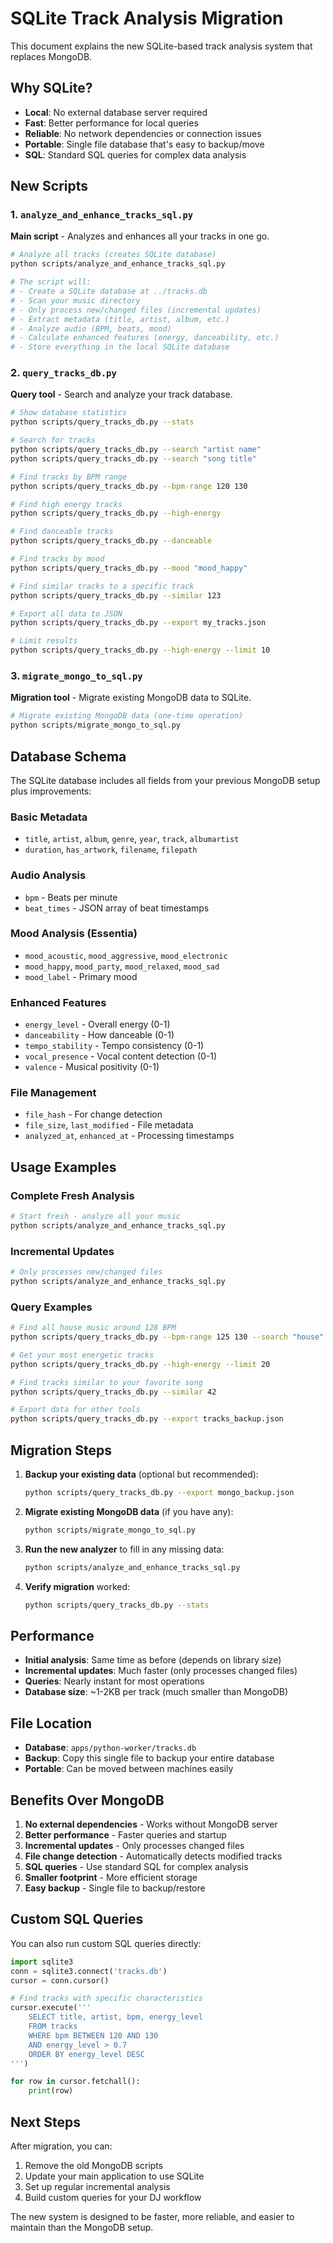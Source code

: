 # SQLite Track Analysis Migration

This document explains the new SQLite-based track analysis system that replaces MongoDB.

## Why SQLite?

- **Local**: No external database server required
- **Fast**: Better performance for local queries
- **Reliable**: No network dependencies or connection issues
- **Portable**: Single file database that's easy to backup/move
- **SQL**: Standard SQL queries for complex data analysis

## New Scripts

### 1. `analyze_and_enhance_tracks_sql.py`
**Main script** - Analyzes and enhances all your tracks in one go.

```bash
# Analyze all tracks (creates SQLite database)
python scripts/analyze_and_enhance_tracks_sql.py

# The script will:
# - Create a SQLite database at ../tracks.db
# - Scan your music directory
# - Only process new/changed files (incremental updates)
# - Extract metadata (title, artist, album, etc.)
# - Analyze audio (BPM, beats, mood)
# - Calculate enhanced features (energy, danceability, etc.)
# - Store everything in the local SQLite database
```

### 2. `query_tracks_db.py`
**Query tool** - Search and analyze your track database.

```bash
# Show database statistics
python scripts/query_tracks_db.py --stats

# Search for tracks
python scripts/query_tracks_db.py --search "artist name"
python scripts/query_tracks_db.py --search "song title"

# Find tracks by BPM range
python scripts/query_tracks_db.py --bpm-range 120 130

# Find high energy tracks
python scripts/query_tracks_db.py --high-energy

# Find danceable tracks
python scripts/query_tracks_db.py --danceable

# Find tracks by mood
python scripts/query_tracks_db.py --mood "mood_happy"

# Find similar tracks to a specific track
python scripts/query_tracks_db.py --similar 123

# Export all data to JSON
python scripts/query_tracks_db.py --export my_tracks.json

# Limit results
python scripts/query_tracks_db.py --high-energy --limit 10
```

### 3. `migrate_mongo_to_sql.py`
**Migration tool** - Migrate existing MongoDB data to SQLite.

```bash
# Migrate existing MongoDB data (one-time operation)
python scripts/migrate_mongo_to_sql.py
```

## Database Schema

The SQLite database includes all fields from your previous MongoDB setup plus improvements:

### Basic Metadata
- `title`, `artist`, `album`, `genre`, `year`, `track`, `albumartist`
- `duration`, `has_artwork`, `filename`, `filepath`

### Audio Analysis
- `bpm` - Beats per minute
- `beat_times` - JSON array of beat timestamps

### Mood Analysis (Essentia)
- `mood_acoustic`, `mood_aggressive`, `mood_electronic`
- `mood_happy`, `mood_party`, `mood_relaxed`, `mood_sad`
- `mood_label` - Primary mood

### Enhanced Features
- `energy_level` - Overall energy (0-1)
- `danceability` - How danceable (0-1)
- `tempo_stability` - Tempo consistency (0-1)
- `vocal_presence` - Vocal content detection (0-1)
- `valence` - Musical positivity (0-1)

### File Management
- `file_hash` - For change detection
- `file_size`, `last_modified` - File metadata
- `analyzed_at`, `enhanced_at` - Processing timestamps

## Usage Examples

### Complete Fresh Analysis
```bash
# Start fresh - analyze all your music
python scripts/analyze_and_enhance_tracks_sql.py
```

### Incremental Updates
```bash
# Only processes new/changed files
python scripts/analyze_and_enhance_tracks_sql.py
```

### Query Examples
```bash
# Find all house music around 128 BPM
python scripts/query_tracks_db.py --bpm-range 125 130 --search "house"

# Get your most energetic tracks
python scripts/query_tracks_db.py --high-energy --limit 20

# Find tracks similar to your favorite song
python scripts/query_tracks_db.py --similar 42

# Export data for other tools
python scripts/query_tracks_db.py --export tracks_backup.json
```

## Migration Steps

1. **Backup your existing data** (optional but recommended):
   ```bash
   python scripts/query_tracks_db.py --export mongo_backup.json
   ```

2. **Migrate existing MongoDB data** (if you have any):
   ```bash
   python scripts/migrate_mongo_to_sql.py
   ```

3. **Run the new analyzer** to fill in any missing data:
   ```bash
   python scripts/analyze_and_enhance_tracks_sql.py
   ```

4. **Verify migration** worked:
   ```bash
   python scripts/query_tracks_db.py --stats
   ```

## Performance

- **Initial analysis**: Same time as before (depends on library size)
- **Incremental updates**: Much faster (only processes changed files)
- **Queries**: Nearly instant for most operations
- **Database size**: ~1-2KB per track (much smaller than MongoDB)

## File Location

- **Database**: `apps/python-worker/tracks.db`
- **Backup**: Copy this single file to backup your entire database
- **Portable**: Can be moved between machines easily

## Benefits Over MongoDB

1. **No external dependencies** - Works without MongoDB server
2. **Better performance** - Faster queries and startup
3. **Incremental updates** - Only processes changed files
4. **File change detection** - Automatically detects modified tracks
5. **SQL queries** - Use standard SQL for complex analysis
6. **Smaller footprint** - More efficient storage
7. **Easy backup** - Single file to backup/restore

## Custom SQL Queries

You can also run custom SQL queries directly:

```python
import sqlite3
conn = sqlite3.connect('tracks.db')
cursor = conn.cursor()

# Find tracks with specific characteristics
cursor.execute('''
    SELECT title, artist, bpm, energy_level 
    FROM tracks 
    WHERE bpm BETWEEN 120 AND 130 
    AND energy_level > 0.7 
    ORDER BY energy_level DESC
''')

for row in cursor.fetchall():
    print(row)
```

## Next Steps

After migration, you can:
1. Remove the old MongoDB scripts
2. Update your main application to use SQLite
3. Set up regular incremental analysis
4. Build custom queries for your DJ workflow

The new system is designed to be faster, more reliable, and easier to maintain than the MongoDB setup. 